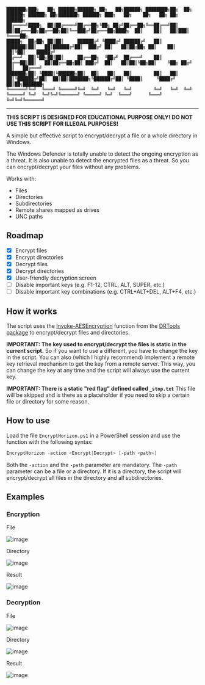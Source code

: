 ```
███████╗███╗   ██╗ ██████╗██████╗ ██╗   ██╗██████╗ ████████╗██╗  ██╗ ██████╗ ██████╗ ██╗███████╗ ██████╗ ███╗   ██╗    ██╗   ██╗ ██╗   ██████╗ 
██╔════╝████╗  ██║██╔════╝██╔══██╗╚██╗ ██╔╝██╔══██╗╚══██╔══╝██║  ██║██╔═══██╗██╔══██╗██║╚══███╔╝██╔═══██╗████╗  ██║    ██║   ██║███║   ╚════██╗
█████╗  ██╔██╗ ██║██║     ██████╔╝ ╚████╔╝ ██████╔╝   ██║   ███████║██║   ██║██████╔╝██║  ███╔╝ ██║   ██║██╔██╗ ██║    ██║   ██║╚██║    █████╔╝
██╔══╝  ██║╚██╗██║██║     ██╔══██╗  ╚██╔╝  ██╔═══╝    ██║   ██╔══██║██║   ██║██╔══██╗██║ ███╔╝  ██║   ██║██║╚██╗██║    ╚██╗ ██╔╝ ██║   ██╔═══╝ 
███████╗██║ ╚████║╚██████╗██║  ██║   ██║   ██║        ██║   ██║  ██║╚██████╔╝██║  ██║██║███████╗╚██████╔╝██║ ╚████║     ╚████╔╝  ██║██╗███████╗
╚══════╝╚═╝  ╚═══╝ ╚═════╝╚═╝  ╚═╝   ╚═╝   ╚═╝        ╚═╝   ╚═╝  ╚═╝ ╚═════╝ ╚═╝  ╚═╝╚═╝╚══════╝ ╚═════╝ ╚═╝  ╚═══╝      ╚═══╝   ╚═╝╚═╝╚══════╝
```

-------------------------------------------------------------------------------------

**THIS SCRIPT IS DESIGNED FOR EDUCATIONAL PURPOSE ONLY! DO NOT USE THIS SCRIPT FOR ILLEGAL PURPOSES!**


A simple but effective script to encrypt/decrypt a file or a whole directory in Windows.

The Windows Defender is totally unable to detect the ongoing encryption as a threat. It is also unable to detect the encrypted files as a threat. So you can encrypt/decrypt your files without any problems.

Works with:
- Files
- Directories
- Subdirectories
- Remote shares mapped as drives
- UNC paths

## Roadmap
- [x] Encrypt files
- [x] Encrypt directories
- [x] Decrypt files
- [x] Decrypt directories
- [X] User-friendly decryption screen
- [ ] Disable important keys (e.g. F1-12, CTRL, ALT, SUPER, etc.)
- [ ] Disable important key combinations (e.g. CTRL+ALT+DEL, ALT+F4, etc.)

## How it works

The script uses the [Invoke-AESEncryption](https://www.powershellgallery.com/packages/DRTools/4.0.2.3/Content/Functions%5CInvoke-AESEncryption.ps1) function from the [DRTools package](https://www.powershellgallery.com/packages/DRTools/4.0.3.4) to encrypt/decrypt files and directories.

**IMPORTANT: The key used to encrypt/decrypt the files is static in the current script.** So if you want to use a different, you have to change the key in the script. You can also (which I highly recommend) implement a remote key retrieval mechanism to get the key from a remote server. This way, you can change the key at any time and the script will always use the current key.

**IMPORTANT: There is a static "red flag" defined called `_stop.txt`** This file will be skipped and is there as a placeholder if you need to skip a certain file or directory for some reason.

## How to use

Load the file `EncryptHorizon.ps1` in a PowerShell session and use the function with the following syntax:

```powershell
EncryptHorizon -action <Encrypt|Decrypt> [-path <path>]
```

Both the `-action` and the `-path` parameter are mandatory. The `-path` parameter can be a file or a directory. If it is a directory, the script will encrypt/decrypt all files in the directory and all subdirectories.

## Examples
### Encryption

File

![image](https://github.com/maxbirnbacher/EncryptHorizon/assets/66524685/4fe64785-bb55-48ec-a88d-4282affd6d2d)

Directory

![image](https://github.com/maxbirnbacher/EncryptHorizon/assets/66524685/54ad21d0-3ea5-43d7-9bdc-fe0b43395869)

Result

![image](https://github.com/maxbirnbacher/EncryptHorizon/assets/66524685/013a97e5-5f7d-47f6-acd1-7cbd254824c5)

### Decryption

File

![image](https://github.com/maxbirnbacher/EncryptHorizon/assets/66524685/bc32ef52-5f00-41d5-862c-b42cce831ca3)

Directory

![image](https://github.com/maxbirnbacher/EncryptHorizon/assets/66524685/28d4e529-2f88-44aa-91dc-61881019ade7)

Result

![image](https://github.com/maxbirnbacher/EncryptHorizon/assets/66524685/85767562-be0a-464a-babc-b8a18a6e4e3c)


